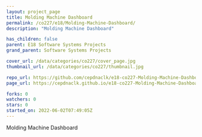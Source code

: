```yaml
---
layout: project_page
title: Molding Machine Dashboard
permalink: /co227/e18/Molding-Machine-Dashboard/
description: "Molding Machine Dashboard"

has_children: false
parent: E18 Software Systems Projects
grand_parent: Software Systems Projects

cover_url: /data/categories/co227/cover_page.jpg
thumbnail_url: /data/categories/co227/thumbnail.jpg

repo_url: https://github.com/cepdnaclk/e18-co227-Molding-Machine-Dashboard
page_url: https://cepdnaclk.github.io/e18-co227-Molding-Machine-Dashboard

forks: 0
watchers: 0
stars: 0
started_on: 2022-06-02T07:49:05Z
---
```

Molding Machine Dashboard

